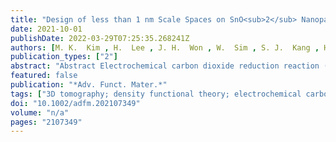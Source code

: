 ```yaml
---
title: "Design of less than 1 nm Scale Spaces on SnO<sub>2</sub> Nanoparticles for High‐Performance Electrochemical CO<sub>2</sub> Reduction"
date: 2021-10-01
publishDate: 2022-03-29T07:25:35.268241Z
authors: [M. K.  Kim , H.  Lee , J. H.  Won , W.  Sim , S. J.  Kang , H.  Choi , M.  Sharma , H.  Oh , <b>S.  Ringe*</b> , Y.  Kwon* , H. M.  Jeong* ]
publication_types: ["2"]
abstract: "Abstract Electrochemical carbon dioxide reduction reaction (CO2RR) is a promising approach to mitigate CO2 concentration and generate carbon feedstock. Recently, the (sub-)nanometer design of catalyst structures has been revealed as an efficient means to control the reaction process through the local reaction environment. Herein, the synthesis of a novel tin oxide (SnOx) nanoparticle (NP) catalyst with highly controlled sub-nanoscale interplanar gaps of widths <1 nm (SnOx NP-s) is reported via the lithium electrochemical tuning (LiET) method. Transmission electron microscopy (TEM) and 3D-tomo-scanning TEM (STEM) analysis confirm the presence of a distinct segmentation pattern and the newly engineered interparticle confined space in the SnOx NP-s. The catalyst exhibits a significant increase in CO2RR versus hydrogen evolution selectivity by a factor of $≈$5 with 20% higher formate selectivity relative to pristine SnO2 NPs at ?1.2 VRHE. Density functional theory calculations and cation-size-dependent experiments indicate that this is attributable to a gap-stabilization of the rate-limiting *OCHO and *COOH intermediates, the formation of which is driven by the interfacial electric field. Moreover, the SnOx NP-s exhibits stable performance during CO2RR over 50 h. These results highlight the potential of controlled atomic spaces in directing electrochemical reaction selectivity and the design of highly optimized catalytic materials."
featured: false
publication: "*Adv. Funct. Mater.*"
tags: ["3D tomography; density functional theory; electrochemical carbon dioxide reduction; space confinement; sub-nanospacing"]
doi: "10.1002/adfm.202107349"
volume: "n/a"
pages: "2107349"
---
```


